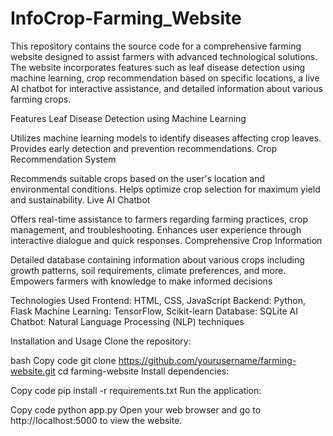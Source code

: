 # InfoCrop-Farming_Website

This repository contains the source code for a comprehensive farming website designed to assist farmers with advanced technological solutions. The website incorporates features such as leaf disease detection using machine learning, crop recommendation based on specific locations, a live AI chatbot for interactive assistance, and detailed information about various farming crops.


Features
Leaf Disease Detection using Machine Learning

Utilizes machine learning models to identify diseases affecting crop leaves.
Provides early detection and prevention recommendations.
Crop Recommendation System

Recommends suitable crops based on the user's location and environmental conditions.
Helps optimize crop selection for maximum yield and sustainability.
Live AI Chatbot

Offers real-time assistance to farmers regarding farming practices, crop management, and troubleshooting.
Enhances user experience through interactive dialogue and quick responses.
Comprehensive Crop Information

Detailed database containing information about various crops including growth patterns, soil requirements, climate preferences, and more.
Empowers farmers with knowledge to make informed decisions


Technologies Used
Frontend: HTML, CSS, JavaScript
Backend: Python, Flask
Machine Learning: TensorFlow, Scikit-learn
Database: SQLite
AI Chatbot: Natural Language Processing (NLP) techniques


Installation and Usage
Clone the repository:

bash
Copy code
git clone https://github.com/yourusername/farming-website.git
cd farming-website
Install dependencies:

Copy code
pip install -r requirements.txt
Run the application:

Copy code
python app.py
Open your web browser and go to http://localhost:5000 to view the website.


